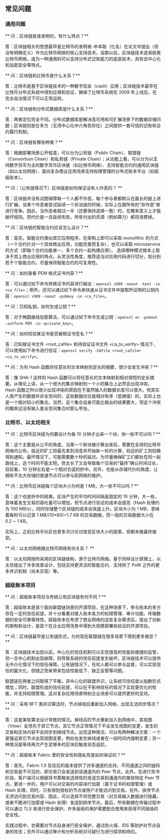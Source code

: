 ## 常见问题

### 通用问题
** 问：区块链是谁发明的，有什么特点？**

答：区块链相关的思想最早是比特币的发明者-中本聪（化名）在论文中提出（但没有明确定义）作为比特币网络的核心支持技术。自那以后，区块链技术逐渐脱离比特币网络，成为一种通用的可以支持分布式记账能力的底层技术，具有去中心化和加密安全等特点。

** 问：区块链和比特币是什么关系？**

答：比特币是基于区块链技术的一种数字现金（cash）应用；区块链技术最早在比特币分布式系统中得到应用和验证，确保了比特币系统在 2009 年上线后，在完全自治情况下可以正常运转。

** 问：区块链和分布式数据库是什么关系？**

答：两者定位完全不同。分布式数据库是解决高可用和可扩展场景下的数据存储问题；区块链则是在多方（无须中心化中介角色存在）之间提供一套可信的记账和合约履行机制。

** 问：区块链有哪些种类？**

答：根据部署场景公开程度，可以分为公有链（Public Chain）、联盟链（Consortium Chain）和私有链（Private Chain）；从功能上看，可以分为以支持数字货币为主的数字货币区块链（如比特币网络）、支持智能合约的通用区块链（如以太坊网络）、面向复杂商业应用场景支持权限管理的分布式账本平台（如超级账本）。

** 问：（公有链情况下）区块链是如何保证没有人作恶的？ **

答：区块链并没有试图保障每一个人都不作恶，每个参与者都默认在最长的链上进行扩展。当某个作恶者尝试延续一个非法链的时候，实际上在跟所有的“非作恶”者进行竞争。因此，当作恶者超过一半（还要保持选择一致）时，在概率意义上才能破坏规则。而代价是一旦延续失败，所有付出的资源（例如算力）都将浪费掉。

** 问：区块链的智能合约应该怎么设计？**

答：首先，智能合约类似其它应用程序，在架构上即可以采取 monolithic 的方式（一个合约针对一个具体商业应用，功能完善而复杂），也可以采取 microservice 的方式（即每个合约功能单一，多个合约一起构建应用）。 选择哪种模式根本上取决于其上商业应用的特点。从灵活性角度，推荐适当对应用代码进行切分，划分到若干个智能合约，尽量保持智能合约的可复用性。

** 问：如何查看 PEM 格式证书内容？**

答：可以通过如下命令转换证书内容进行输出：`openssl x509 -noout -text -in <ca_file>`；例外，还可以通过如下命令来快速从证书文件中提取所证明的公钥内容：`openssl x509 -noout -pubkey -in <ca_file>`。

** 问：已知私钥，如何生成公钥？**

答：对于椭圆曲线加密算法，可以通过如下命令生成公钥：`openssl ec -pubout -outform PEM -in <private_key>`。

** 问：如何校验某证书是否被根证书签名？**

答：已知根证书文件 <root_cafile> 和待验证证书文件 <ca_to_verify> 情况下，可以使用如下命令进行验证：`openssl verify -CAfile <root_cafile> <ca_to_verify>`。

** 问：为何 Hash 函数将任意长的文本映射到定长的摘要，很少会发生冲突？**

答：像 SHA-1 这样的 Hash 函数可以将任意长的文本映射到相对很短的定长摘要。从理论上讲，从一个很大的集合映射到一个小的集合上必然会出现冲突。Hash 函数之所以很少出现冲突的原因在于虽然输入的数据长度可以很大，但其实人类产生的数据并非全空间的，这些数据往往是相对有序（低熵值）的，实际上也是一个相对较小的集合。当然，这个集合自身可能比输出的结果要大，但这个冲突的概率远没有输入是全空间集合时那么夸张。

### 比特币、以太坊相关

** 问：比特币区块链为何要设计为每 10 分钟才出来一个块，快一些不可以吗？**

答：这个主要是从公平的角度，当某一个新块被计算出来后，需要在全球的比特币网络内公布。临近的矿工将最先拿到消息并开始新一轮的计算，较远的矿工则较晚得到通知。最坏情况下，可能需要数十秒的延迟。为尽量确保矿工们都处在同一起跑线上，这个时间不能太短。但太长了又会导致每个交易的“最终”确认时间过长，目前看，10 分钟左右是一个相对合适的折中。另外，也是从存储代价的角度，让拥有不太大存储的普通节点可以参与到网络的维护。

** 问：比特币区块链每个区块大小为何是 1 MB，大一些不可以吗？**

答：这个也是折中的结果。区块产生的平均时间间隔是固定的 10 分钟，大一些，意味着发生交易的吞吐量可以增加，但节点进行验证的成本会提高（Hash 处理约为 100 MB/s），同时存储整个区块链的成本会快速上升。区块大小为 1 MB，意味着每秒可以记录 1 MB/(10*60)=1.7 KB 的交易数据，而一般的交易数据大小在 0.2 ~ 1 KB。

实际上，之前比特币社区也曾多次讨论过改变区块大小的提案，但都未被最终接受。

** 问：以太坊网络跟比特币网络有何关系？ **

答：以太坊网络所采用的区块链结构，源于比特币网络。基于同样设计原理上，以太坊提出了许多改善设计，包括支持更灵活的智能合约、支持除了 PoW 之外的更多共识机制（尚未实现）等。

### 超级账本项目

** 问：超级账本项目与传统公有区块链有何不同？**

答：超级账本是首个面向联盟链场景的开源项目，在这种场景下，参与账本的多方存在一定的信任前提，并十分看重对接入账本各方的权限管理、审计功能、传输数据的安全可靠等特性。超级账本在考虑了商业网络的这些复杂需求后，提出了创新的架构和设计，是首个在企业应用场景中得到大规模部署和验证的开源项目。

** 问：区块链最早是公有链形式，为何现在联盟链在很多场景下得到更多推崇？**

答：区块链技术出现以前，中心化的信任机制可以实现很高的性能和便捷的监管，但一旦中心机制出现故障，则导致系统的信任前提发生破坏。区块链技术可以提供无中介化情况下的信任保障。公有链情况下，任何人都可以参与监督，可以实现信任的最大化，但随之而来带来包括性能低下、缺乏监管等问题。

联盟链在两者之间取得了平衡。非中心化的联盟共识，让系统可信任度以指数形式增加；同时，联盟形成的信任前提，可以在不影响信任的情况下实现更优化的性能，并支持权限管理。这对复杂应用场景特别企业场景可以提供更好的支持。

** 问：采用 BFT 类共识算法时，节点掉线后重新加入网络，出现无法同步情况？**

答：这是某些算法设计导致的情况。掉线后的节点重新加入到网络中，其视图（View）会领先于其它节点。其它节点正常情况下不会发生视图的变更，发生的交易和区块内容不会同步到掉线节点。出现这种情况，可以有两种解决方案：一个是强迫其它节点出现视图变更，例如也发生掉线或者在一段时间内强制变更；另一种情况是等待再次产生足够多的区块后触发状态追赶。

** 问：超级账本 Fabric 里的安全性和隐私性是如何保证的？**

答：首先，Fabric 1.0 及往后的版本提供了对多通道的支持，不同通道之间的链码和交易是不可见的，即交易只会发送到该通道内的 Peer 节点。此外，在进行背书阶段，客户端可以根据背书策略来选择性的发送交易到通道内的某些特定 Peer 节点。更进一步的，用户可以对交易的内容进行加密（基于证书的权限管理）或 Hash 处理，同时，只有得到授权的节点或用户才能访问到交易。另外，排序节点无须访问到交易内容，因此，可以选择不将完整交易（对交易输入数据进行隐藏，或者干脆进行加密或 Hash 处理）发送到排序节点。最后，所有数据在传输过程中可以通过 TLS 来进行安全保护。许多层级的保护需要配合使用来获得不同层级的安全性。

实践过程中，也需要对节点自身进行安全保护，通过防火墙、IDS 等防护对节点自身的攻击；另外可以通过审计和分析系统对可疑行为进行探测和响应。
